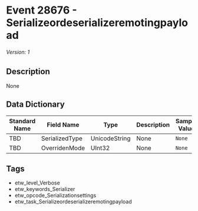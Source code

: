 # Event 28676 - Serializeordeserializeremotingpayload
###### Version: 1

## Description
None

## Data Dictionary
|Standard Name|Field Name|Type|Description|Sample Value|
|---|---|---|---|---|
|TBD|SerializedType|UnicodeString|None|`None`|
|TBD|OverridenMode|UInt32|None|`None`|

## Tags
* etw_level_Verbose
* etw_keywords_Serializer
* etw_opcode_Serializationsettings
* etw_task_Serializeordeserializeremotingpayload